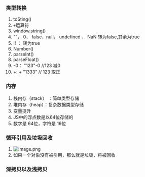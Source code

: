 ### 类型转换

1. toSting()
2. `+`运算符
3. window.string()
4. ""， 0， false，null， undefined ， NaN 转为false,其余为true
5. !! ：  转为true
6. Number()
7. parseInt()
8. parseFloat()
9. -0： "123"-0 //123  减0
10. +: + "1333" // 123 取正

### 内存

1. 栈内存（stack） ：简单类型存储
2. 堆内存（heap）：复杂数据类型存储
3. 变量提升
4. JS中的浮点数是以64位存储的
5. 数字是 64位，字符是 16位

### 循环引用及垃圾回收

1. ![image.png](https://upload-images.jianshu.io/upload_images/5628037-13afbb1583be19e6.png?imageMogr2/auto-orient/strip%7CimageView2/2/w/1240)
2. 如果一个对象没有被引用，那么就是垃圾，将被回收

### 深拷贝以及浅拷贝